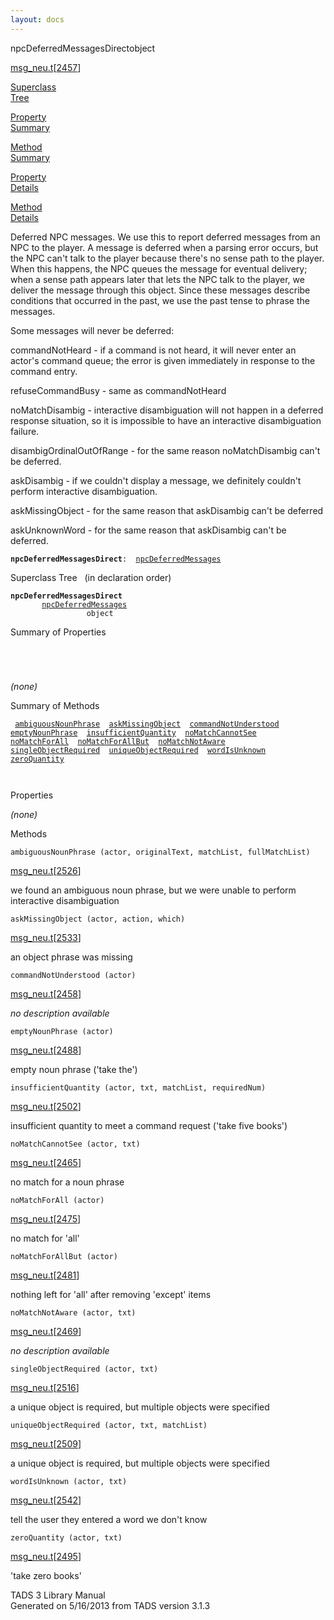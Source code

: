 ```yaml
---
layout: docs
---
```

<span class="title">npcDeferredMessagesDirect</span><span class="type">object</span>

[msg_neu.t](../file/msg_neu.t.html)\[[2457](../source/msg_neu.t.html#2457)\]

[Superclass  
Tree](#_SuperClassTree_)

[Property  
Summary](#_PropSummary_)

[Method  
Summary](#_MethodSummary_)

[Property  
Details](#_Properties_)

[Method  
Details](#_Methods_)

<div class="fdesc">

Deferred NPC messages. We use this to report deferred messages from an
NPC to the player. A message is deferred when a parsing error occurs,
but the NPC can't talk to the player because there's no sense path to
the player. When this happens, the NPC queues the message for eventual
delivery; when a sense path appears later that lets the NPC talk to the
player, we deliver the message through this object. Since these messages
describe conditions that occurred in the past, we use the past tense to
phrase the messages.

Some messages will never be deferred:

commandNotHeard - if a command is not heard, it will never enter an
actor's command queue; the error is given immediately in response to the
command entry.

refuseCommandBusy - same as commandNotHeard

noMatchDisambig - interactive disambiguation will not happen in a
deferred response situation, so it is impossible to have an interactive
disambiguation failure.

disambigOrdinalOutOfRange - for the same reason noMatchDisambig can't be
deferred.

askDisambig - if we couldn't display a message, we definitely couldn't
perform interactive disambiguation.

askMissingObject - for the same reason that askDisambig can't be
deferred

askUnknownWord - for the same reason that askDisambig can't be deferred.

**`npcDeferredMessagesDirect`**` :   `[`npcDeferredMessages`](../object/npcDeferredMessages.html)

</div>

<span id="_SuperClassTree_"></span>

<div class="mjhd">

<span class="hdln">Superclass Tree</span>   (in declaration order)

</div>

**`npcDeferredMessagesDirect`**  
`         `[`npcDeferredMessages`](../object/npcDeferredMessages.html)  
`                 object`  
<span id="_PropSummary_"></span>

<div class="mjhd">

<span class="hdln">Summary of Properties</span>  

</div>

` `

` `

*(none)* <span id="_MethodSummary_"></span>

<div class="mjhd">

<span class="hdln">Summary of Methods</span>  

</div>

` `[`ambiguousNounPhrase`](#ambiguousNounPhrase)`  `[`askMissingObject`](#askMissingObject)`  `[`commandNotUnderstood`](#commandNotUnderstood)`  `[`emptyNounPhrase`](#emptyNounPhrase)`  `[`insufficientQuantity`](#insufficientQuantity)`  `[`noMatchCannotSee`](#noMatchCannotSee)`  `[`noMatchForAll`](#noMatchForAll)`  `[`noMatchForAllBut`](#noMatchForAllBut)`  `[`noMatchNotAware`](#noMatchNotAware)`  `[`singleObjectRequired`](#singleObjectRequired)`  `[`uniqueObjectRequired`](#uniqueObjectRequired)`  `[`wordIsUnknown`](#wordIsUnknown)`  `[`zeroQuantity`](#zeroQuantity)`  `

` `

<span id="_Properties_"></span>

<div class="mjhd">

<span class="hdln">Properties</span>  

</div>

*(none)* <span id="_Methods_"></span>

<div class="mjhd">

<span class="hdln">Methods</span>  

</div>

<span id="ambiguousNounPhrase"></span>

`ambiguousNounPhrase (actor, originalText, matchList, fullMatchList)`

[msg_neu.t](../file/msg_neu.t.html)\[[2526](../source/msg_neu.t.html#2526)\]

<div class="desc">

we found an ambiguous noun phrase, but we were unable to perform
interactive disambiguation

</div>

<span id="askMissingObject"></span>

`askMissingObject (actor, action, which)`

[msg_neu.t](../file/msg_neu.t.html)\[[2533](../source/msg_neu.t.html#2533)\]

<div class="desc">

an object phrase was missing

</div>

<span id="commandNotUnderstood"></span>

`commandNotUnderstood (actor)`

[msg_neu.t](../file/msg_neu.t.html)\[[2458](../source/msg_neu.t.html#2458)\]

<div class="desc">

*no description available*

</div>

<span id="emptyNounPhrase"></span>

`emptyNounPhrase (actor)`

[msg_neu.t](../file/msg_neu.t.html)\[[2488](../source/msg_neu.t.html#2488)\]

<div class="desc">

empty noun phrase ('take the')

</div>

<span id="insufficientQuantity"></span>

`insufficientQuantity (actor, txt, matchList, requiredNum)`

[msg_neu.t](../file/msg_neu.t.html)\[[2502](../source/msg_neu.t.html#2502)\]

<div class="desc">

insufficient quantity to meet a command request ('take five books')

</div>

<span id="noMatchCannotSee"></span>

`noMatchCannotSee (actor, txt)`

[msg_neu.t](../file/msg_neu.t.html)\[[2465](../source/msg_neu.t.html#2465)\]

<div class="desc">

no match for a noun phrase

</div>

<span id="noMatchForAll"></span>

`noMatchForAll (actor)`

[msg_neu.t](../file/msg_neu.t.html)\[[2475](../source/msg_neu.t.html#2475)\]

<div class="desc">

no match for 'all'

</div>

<span id="noMatchForAllBut"></span>

`noMatchForAllBut (actor)`

[msg_neu.t](../file/msg_neu.t.html)\[[2481](../source/msg_neu.t.html#2481)\]

<div class="desc">

nothing left for 'all' after removing 'except' items

</div>

<span id="noMatchNotAware"></span>

`noMatchNotAware (actor, txt)`

[msg_neu.t](../file/msg_neu.t.html)\[[2469](../source/msg_neu.t.html#2469)\]

<div class="desc">

*no description available*

</div>

<span id="singleObjectRequired"></span>

`singleObjectRequired (actor, txt)`

[msg_neu.t](../file/msg_neu.t.html)\[[2516](../source/msg_neu.t.html#2516)\]

<div class="desc">

a unique object is required, but multiple objects were specified

</div>

<span id="uniqueObjectRequired"></span>

`uniqueObjectRequired (actor, txt, matchList)`

[msg_neu.t](../file/msg_neu.t.html)\[[2509](../source/msg_neu.t.html#2509)\]

<div class="desc">

a unique object is required, but multiple objects were specified

</div>

<span id="wordIsUnknown"></span>

`wordIsUnknown (actor, txt)`

[msg_neu.t](../file/msg_neu.t.html)\[[2542](../source/msg_neu.t.html#2542)\]

<div class="desc">

tell the user they entered a word we don't know

</div>

<span id="zeroQuantity"></span>

`zeroQuantity (actor, txt)`

[msg_neu.t](../file/msg_neu.t.html)\[[2495](../source/msg_neu.t.html#2495)\]

<div class="desc">

'take zero books'

</div>

<div class="ftr">

TADS 3 Library Manual  
Generated on 5/16/2013 from TADS version 3.1.3

</div>
